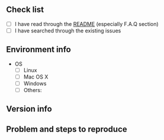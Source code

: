 <!-- ISSUES NOT FOLLOWING THIS TEMPLATE WILL BE CLOSED AND DELETED -->

<!-- Check all that apply [x] -->

## Check list

- [ ] I have read through the [README](https://github.com/wfxr/minimap.vim/blob/master/README.md) (especially F.A.Q section)
- [ ] I have searched through the existing issues

## Environment info

- OS
    - [ ] Linux
    - [ ] Mac OS X
    - [ ] Windows
    - [ ] Others:

## Version info

<!-- get by running `vim --version` or `nvim --version` -->

## Problem and steps to reproduce
